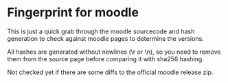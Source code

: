 # Fingerprint for moodle

This is just a quick grab through the moodle sourcecode and hash
generation to check against moodle pages to determine the versions.

All hashes are generated without newlines (\r or \n), so you need to remove them from
the source page before comparing it with sha256 hashing.

Not checked yet if there are some diffs to the official moodle release zip.